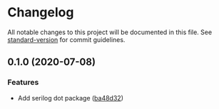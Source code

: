 # Changelog

All notable changes to this project will be documented in this file. See [standard-version](https://github.com/conventional-changelog/standard-version) for commit guidelines.

## 0.1.0 (2020-07-08)


### Features

* Add serilog dot package ([ba48d32](http://nas/matt/Janda.Dot.Serilog/commit/ba48d3223b4dfb1e626ff0df0afe8abc43b9e74a))
